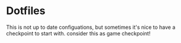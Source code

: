 # Dotfiles

This is not up to date configuations, but sometimes it's nice to have a checkpoint to start with. consider this as game checkpoint!
